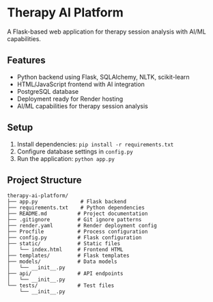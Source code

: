 # Therapy AI Platform

A Flask-based web application for therapy session analysis with AI/ML capabilities.

## Features

- Python backend using Flask, SQLAlchemy, NLTK, scikit-learn
- HTML/JavaScript frontend with AI integration
- PostgreSQL database
- Deployment ready for Render hosting
- AI/ML capabilities for therapy session analysis

## Setup

1. Install dependencies: `pip install -r requirements.txt`
2. Configure database settings in `config.py`
3. Run the application: `python app.py`

## Project Structure

```
therapy-ai-platform/
├── app.py              # Flask backend
├── requirements.txt    # Python dependencies
├── README.md          # Project documentation
├── .gitignore         # Git ignore patterns
├── render.yaml        # Render deployment config
├── Procfile           # Process configuration
├── config.py          # Flask configuration
├── static/            # Static files
│   └── index.html     # Frontend HTML
├── templates/         # Flask templates
├── models/            # Data models
│   └── __init__.py
├── api/               # API endpoints
│   └── __init__.py
└── tests/             # Test files
    └── __init__.py
``` 